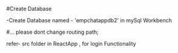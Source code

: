 #Create Database


-Create Database named - 'empchatappdb2' in mySql Workbench

#...
please dont change routing path; 


refer- src folder in ReactApp , for login Functionality

